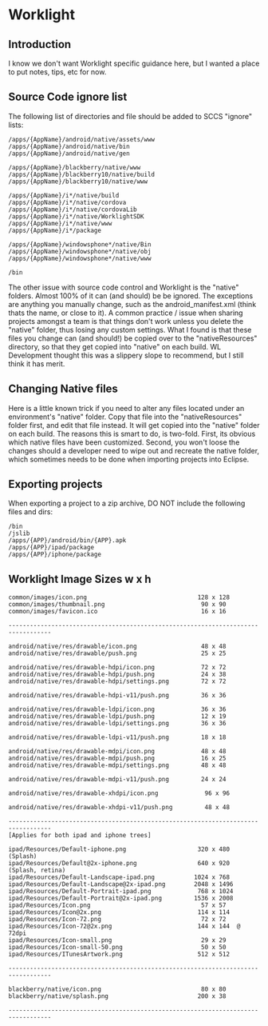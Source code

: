 # Worklight

## Introduction
I know we don't want Worklight specific guidance here, but I wanted a place to put notes, tips, etc for now.


## Source Code ignore list
The following list of directories and file should be added to SCCS "ignore" lists:

	/apps/{AppName}/android/native/assets/www
	/apps/{AppName}/android/native/bin
	/apps/{AppName}/android/native/gen

	/apps/{AppName}/blackberry/native/www
	/apps/{AppName}/blackberry10/native/build
	/apps/{AppName}/blackberry10/native/www

	/apps/{AppName}/i*/native/build
	/apps/{AppName}/i*/native/cordova
	/apps/{AppName}/i*/native/cordovaLib
	/apps/{AppName}/i*/native/WorklightSDK
	/apps/{AppName}/i*/native/www
	/apps/{AppName}/i*/package

	/apps/{AppName}/windowsphone*/native/Bin
	/apps/{AppName}/windowsphone*/native/obj
	/apps/{AppName}/windowsphone*/native/www

	/bin

The other issue with source code control and Worklight is the "native" folders. Almost 100% of it can (and should) be be ignored. The exceptions are anything you manually change, such as the android_manifest.xml (think thats the name, or close to it). A common practice / issue when sharing projects amongst a team is that things don't work unless you delete the "native" folder, thus losing any custom settings. What I found is that these files you change can (and should!) be copied over to the "nativeResources" directory, so that they get copied into "native" on each build.  WL Development thought this was a slippery slope to recommend, but I still think it has merit.


## Changing Native files
Here is a little known trick if you need to alter any files located under an environment's "native" folder. Copy that file into the "nativeResources" folder first, and edit that file instead. It will get copied into the "native" folder on each build. The reasons this is smart to do, is two-fold. First, its obvious which native files have been customized.  Second, you won't loose the changes should a developer need to wipe out and recreate the native folder, which sometimes needs to be done when importing projects into Eclipse.


## Exporting projects
When exporting a project to a zip archive, DO NOT include the following files and dirs:

	/bin
	/jslib
	/apps/{APP}/android/bin/{APP}.apk
	/apps/{APP}/ipad/package
	/apps/{APP}/iphone/package



## Worklight Image Sizes                                  w x h

	common/images/icon.png                               128 x 128
	common/images/thumbnail.png                           90 x 90
	common/images/favicon.ico                             16 x 16

	----------------------------------------------------------------------------------

	android/native/res/drawable/icon.png                  48 x 48
	android/native/res/drawable/push.png                  25 x 25

	android/native/res/drawable-hdpi/icon.png             72 x 72
	android/native/res/drawable-hdpi/push.png             24 x 38
	android/native/res/drawable-hdpi/settings.png         72 x 72

	android/native/res/drawable-hdpi-v11/push.png         36 x 36

	android/native/res/drawable-ldpi/icon.png             36 x 36
	android/native/res/drawable-ldpi/push.png             12 x 19
	android/native/res/drawable-ldpi/settings.png         36 x 36

	android/native/res/drawable-ldpi-v11/push.png         18 x 18

	android/native/res/drawable-mdpi/icon.png             48 x 48
	android/native/res/drawable-mdpi/push.png             16 x 25
	android/native/res/drawable-mdpi/settings.png         48 x 48

	android/native/res/drawable-mdpi-v11/push.png         24 x 24

	android/native/res/drawable-xhdpi/icon.png             96 x 96

	android/native/res/drawable-xhdpi-v11/push.png         48 x 48

	----------------------------------------------------------------------------------
	[Applies for both ipad and iphone trees]

	ipad/Resources/Default-iphone.png                    320 x 480    (Splash)
	ipad/Resources/Default@2x-iphone.png                 640 x 920    (Splash, retina)
	ipad/Resources/Default-Landscape-ipad.png           1024 x 768
	ipad/Resources/Default-Landscape@2x-ipad.png        2048 x 1496
	ipad/Resources/Default-Portrait-ipad.png             768 x 1024
	ipad/Resources/Default-Portrait@2x-ipad.png         1536 x 2008
	ipad/Resources/Icon.png                               57 x 57
	ipad/Resources/Icon@2x.png                           114 x 114
	ipad/Resources/Icon-72.png                            72 x 72
	ipad/Resources/Icon-72@2x.png                        144 x 144  @ 72dpi
	ipad/Resources/Icon-small.png                         29 x 29
	ipad/Resources/Icon-small-50.png                      50 x 50
	ipad/Resources/ITunesArtwork.png                     512 x 512

	----------------------------------------------------------------------------------

	blackberry/native/icon.png                            80 x 80
	blackberry/native/splash.png                         200 x 38

	----------------------------------------------------------------------------------


